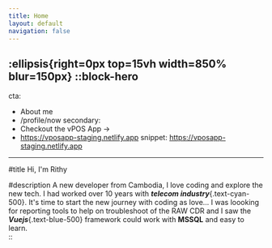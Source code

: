 ```yaml
---
title: Home
layout: default
navigation: false
---
```


:ellipsis{right=0px top=15vh width=850% blur=150px}
::block-hero
---
cta:
  - About me
  - /profile/now
secondary:
  - Checkout the vPOS App →
  - https://vposapp-staging.netlify.app
snippet: https://vposapp-staging.netlify.app
---
#title
Hi, I'm Rithy

#description
A new developer from Cambodia, I love coding and explore the new tech.
I had worked over 10 years with _**telecom industry**_{.text-cyan-500}. It's time to start the new journey with coding as love...
I was loooking for reporting tools to help on troubleshoot of the RAW CDR and I saw the _**Vuejs**_{.text-blue-500} framework could work with **MSSQL** and easy to learn.   
::
